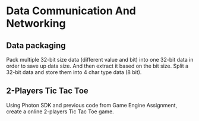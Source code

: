 # Data Communication And Networking

## Data packaging
Pack multiple 32-bit size data (different value and bit) into one 32-bit data in order to save up data size. And then extract it based on the bit size.
Split a 32-bit data and store them into 4 char type data (8 bit).

## 2-Players Tic Tac Toe
Using Photon SDK and previous code from Game Engine Assignment, create a online 2-players Tic Tac Toe game.
